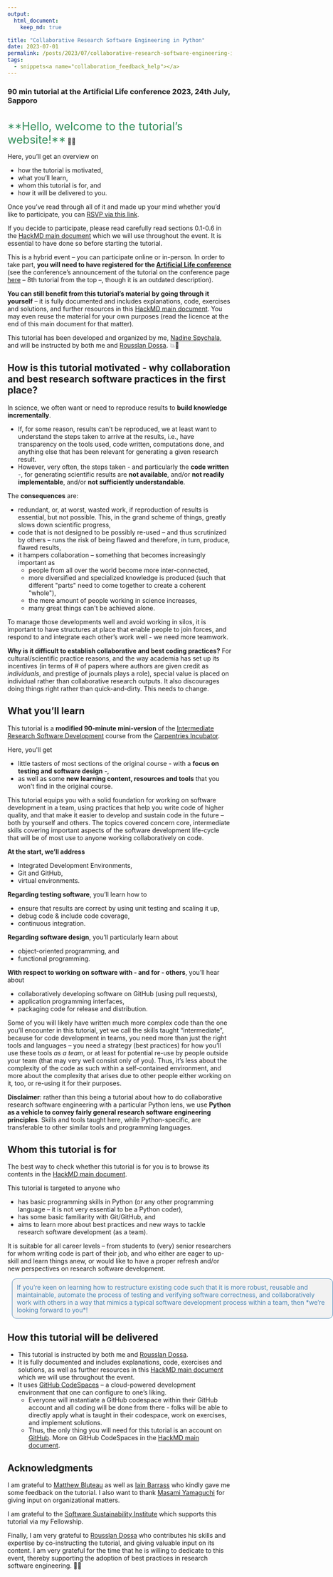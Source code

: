 ```yaml
---
output:
  html_document:
    keep_md: true

title: "Collaborative Research Software Engineering in Python"
date: 2023-07-01
permalink: /posts/2023/07/collaborative-research-software-engineering-in-python/
tags:
  - snippets<a name="collaboration_feedback_help"></a>
---
```


### 90 min tutorial at the Artificial Life conference 2023, 24th July, Sapporo
<br>
<span style="font-size: 25px; color:#2E8B57">**Hello, welcome to the tutorial’s website!**</span> 🙂🍀 

Here, you’ll get an overview on 
* how the tutorial is motivated, 
* what you’ll learn, 
* whom this tutorial is for, and 
* how it will be delivered to you. 
      
Once you’ve read through all of it and made up your mind whether you’d like to participate, you can [RSVP via this link](https://docs.google.com/forms/d/e/1FAIpQLSdW1-Ea1W7uX_3GqGXSkXCFEhxjZ4Xm1yyanDv8TQzvQn4AUg/viewform).

If you decide to participate, please read carefully read sections 0.1-0.6 in the [HackMD main document](https://hackmd.io/@nadinespy/rkteKiVDn/edit) which we will use throughout the event. It is essential to have done so before starting the tutorial.  

This is a hybrid event – you can participate online or in-person. In order to take part, **you will need to have registered for the [Artificial Life conference](https://2023.alife.org/)** (see the conference’s announcement of the tutorial on the conference page [here](https://2023.alife.org/programme/tutorials/) – 8th tutorial from the top –, though it is an outdated description).

**You can still benefit from this tutorial’s material by going through it yourself** – it is fully documented and includes explanations, code, exercises and solutions, and further resources in this [HackMD main document](https://hackmd.io/@nadinespy/rkteKiVDn/edit). You may even reuse the material for your own purposes (read the licence at the end of this main document for that matter).

This tutorial has been developed and organized by me, [Nadine Spychala](https://nadinespy.github.io/about-me/), and will be instructed by both me and [Rousslan Dossa](https://dosssman.github.io/). 💥🚀

## How is this tutorial motivated - why collaboration and best research software practices in the first place?

In science, we often want or need to reproduce results to **build knowledge incrementally**. 
* If, for some reason, results can't be reproduced, we at least want to understand the steps taken to arrive at the results, i.e., have transparency on the tools used, code written, computations done, and anything else that has been relevant for generating a given research result.
* However, very often, the steps taken - and particularly the **code written** -, for generating scientific results are **not available**, and/or **not readily implementable**, and/or **not sufficiently understandable**. 

The **consequences** are:
* redundant, or, at worst, wasted work, if reproduction of results is essential, but not possible. This, in the grand scheme of things, greatly slows down scientific progress, 
* code that is not designed to be possibly re-used – and thus scrutinized by others – runs the risk of being flawed and therefore, in turn, produce, flawed results,
* it hampers collaboration – something that becomes increasingly important as 
  - people from all over the world become more inter-connected, 
  - more diversified and specialized knowledge is produced (such that different "parts" need to come together to create a coherent "whole"), 
  - the mere amount of people working in science increases,
  - many great things can't be achieved alone. 

To manage those developments well and avoid working in silos, it is important to have structures at place that enable people to join forces, and respond to and integrate each other’s work well - we need more teamwork.

**Why is it difficult to establish collaborative and best coding practices?** For cultural/scientific practice reasons, and the way academia has set up its incentives (in terms of # of papers where authors are given credit as _individuals_, and prestige of journals plays a role), special value is placed on individual rather than collaborative research outputs. It also discourages doing things right rather than quick-and-dirty. This needs to change. 

## What you’ll learn

This tutorial is a **modified 90-minute mini-version** of the [Intermediate Research Software Development](https://carpentries-incubator.github.io/python-intermediate-development/) course from the [Carpentries Incubator](https://carpentries-incubator.org/).

Here, you'll get 
* little tasters of most sections of the original course - with a **focus on testing and software design** -, 
* as well as some **new learning content, resources and tools** that you won't find in the original course.

This tutorial equips you with a solid foundation for working on software development in a team, using practices that help you write code of higher quality, and that make it easier to develop and sustain code in the future – both by yourself and others. The topics covered concern core, intermediate skills covering important aspects of the software development life-cycle that will be of most use to anyone working collaboratively on code.

**At the start, we’ll address**
* Integrated Development Environments,
* Git and GitHub,
* virtual environments.

**Regarding testing software**, you’ll learn how to
* ensure that results are correct by using unit testing and scaling it up,
* debug code & include code coverage,
* continuous integration.

**Regarding software design**, you’ll particularly learn about 
* object-oriented programming, and 
* functional programming.

**With respect to working on software with - and for - others**, you’ll hear about
* collaboratively developing software on GitHub (using pull requests),
* application programming interfaces,
* packaging code for release and distribution.

Some of you will likely have written much more complex code than the one you’ll encounter in this tutorial, yet we call the skills taught “intermediate”, because for code development in teams, you need more than just the right tools and languages – you need a strategy (best practices) for how you’ll use these tools _as a team_, or at least for potential re-use by people outside your team (that may very well consist only of you). Thus, it’s less about the complexity of the code as such within a self-contained environment, and more about the complexity that arises due to other people either working on it, too, or re-using it for their purposes. 

**Disclaimer**: rather than this being a tutorial about how to do collaborative research software engineering with a particular Python lens, we use **Python as a vehicle to convey fairly general research software engineering principles**. Skills and tools taught here, while Python-specific, are transferable to other similar tools and programming languages.

## Whom this tutorial is for
The best way to check whether this tutorial is for you is to browse its contents in the [HackMD main document](https://hackmd.io/@nadinespy/rkteKiVDn).

This tutorial is targeted to anyone who 
* has basic programming skills in Python (or any other programming language – it is not very essential to be a Python coder), 
* has some basic familiarity with Git/GitHub, and 
* aims to learn more about best practices and new ways to tackle research software development (as a team). 

It is suitable for all career levels – from students to (very) senior researchers for whom writing code is part of their job, and who either are eager to up-skill and learn things anew, or would like to have a proper refresh and/or new perspectives on research software development. 

<html lang="en">
  <head>
    <meta charset="UTF-8" />
    <meta name="viewport" content="width=device-width, initial-scale=1.0" />
    <title>Page Title</title>
    <style>
      /* Whatever that is inside this <style> tag is all styling for your markup / content structure.
      /* The . with the boxed represents that it is a class */
      .boxed5 {
        background: #F2F2F2;
        color: #4682B4;
        border: 1px solid #4682B4;
        margin: 10px;
        width: 700px;
        padding: 10px;
        border-radius: 10px;
      }
    </style>
  </head>
  <body>
    <!-- This is the markup of your box, in simpler terms the content structure. -->
    <div class="boxed5"  >
     If you’re keen on learning how to restructure existing code such that it is more robust, reusable and maintainable, automate the process of testing and verifying software correctness, and collaboratively work with others in a way that mimics a typical software development process within a team, then *we’re looking forward to you*!
    </div>
  </body>
</html>

## How this tutorial will be delivered

* This tutorial is instructed by both me and [Rousslan Dossa](https://dosssman.github.io/). 
* It is fully documented and includes explanations, code, exercises and solutions, as well as further resources in this [HackMD main document](https://hackmd.io/@nadinespy/rkteKiVDn) which we will use throughout the event. 
* It uses [GitHub CodeSpaces](https://github.com/features/codespaces) – a cloud-powered development environment that one can configure to one’s liking. 
  - Everyone will instantiate a GitHub codespace within their GitHub account and all coding will be done from there - folks will be able to directly apply what is taught in their codespace, work on exercises, and implement solutions. 
  - Thus, the only thing you will need for this tutorial is an account on [GitHub](https://github.com/). More on GitHub CodeSpaces in the [HackMD main document](https://hackmd.io/@nadinespy/rkteKiVDn).

## Acknowledgments
I am grateful to [Matthew Bluteau](https://www.software.ac.uk/about/fellows/matthew-bluteau) as well as [Iain Barrass](https://www.software.ac.uk/about/fellows/iain-barrass) who kindly gave me some feedback on the tutorial. I also want to thank [Masami Yamaguchi](https://www.linkedin.com/in/masami-yamaguchi-93678558/) for giving input on organizational matters.

I am grateful to the [Software Sustainability Institute](https://www.software.ac.uk/) which supports this tutorial via my Fellowship.

Finally, I am very grateful to [Rousslan Dossa](https://dosssman.github.io/) who contributes his skills and expertise by co-instructing the tutorial, and giving valuable input on its content. I am very grateful for the time that he is willing to dedicate to this event, thereby supporting the adoption of best practices in research software engineering. 🙏🌺



